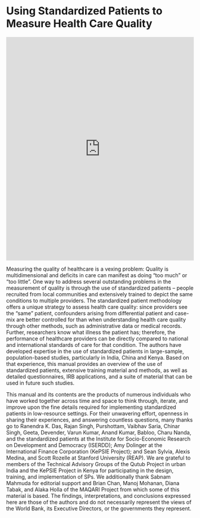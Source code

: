 # Using Standardized Patients to Measure Health Care Quality

<p  style=" margin: 12px auto 6px auto; font-family: Helvetica,Arial,Sans-serif; font-style: normal; font-variant: normal; font-weight: normal; font-size: 14px; line-height: normal; font-size-adjust: none; font-stretch: normal; -x-system-font: none; display: block;"><iframe class="scribd_iframe_embed" title="Using Standardized Patients to Measure Health Care Quality" src="https://www.scribd.com/embeds/383678196/content?start_page=1&view_mode=scroll&access_key=key-G87oyARYtObYwfNvJhnh&show_recommendations=true" data-auto-height="false" data-aspect-ratio="0.75" scrolling="no" id="doc_37768" width="100%" height="600" frameborder="0"></iframe>

<p>Measuring the quality of healthcare is a vexing problem: Quality is multidimensional and deficits in care can manifest as doing “too much” or “too little”. One way to address several outstanding problems in the measurement of quality is through the use of standardized patients – people recruited from local communities and extensively trained to depict the same conditions to multiple providers. The standardized patient methodology offers a unique strategy to assess health care quality: since providers see the “same” patient, confounders arising from differential patient and case-mix are better controlled for than when understanding health care quality through other methods, such as administrative data or medical records. Further, researchers know what illness the patient has; therefore, the performance of healthcare providers can be directly compared to national and international standards of care for that condition. The authors have developed expertise in the use of standardized patients in large-sample, population-based studies, particularly in India, China and Kenya. Based on that experience, this manual provides an overview of the use of standardized patients, extensive training material and methods, as well as detailed questionnaires, IRB applications, and a suite of material that can be used in future such studies.</p>

<p>This manual and its contents are the products of numerous individuals who have worked together across time and space to think through, iterate, and improve upon the fine details required for implementing standardized patients in low-resource settings. For their unwavering effort, openness in sharing their experiences, and answering countless questions, many thanks go to Ranendra K. Das, Rajan Singh, Purshottam, Vaibhav Saria, Chinar Singh, Geeta, Devender, Varun Kumar, Anand Kumar, Babloo, Charu Nanda, and the standardized patients at the Institute for Socio-Economic Research on Development and Democracy (ISERDD); Amy Dolinger at the International Finance Corporation (KePSIE Project); and Sean Sylvia, Alexis Medina, and Scott Rozelle at Stanford University (REAP). We are grateful to members of the Technical Advisory Groups of the Qutub Project in urban India and the KePSIE Project in Kenya for participating in the design, training, and implementation of SPs. We additionally thank Sabnam Mahmuda for editorial support and Brian Chan, Manoj Mohanan, Diana Tabak, and Alaka Holla of the MAQARI Project from which some of this material is based. The findings, interpretations, and conclusions expressed here are those of the authors and do not necessarily represent the views of the World Bank, its Executive Directors, or the governments they represent.</p>

